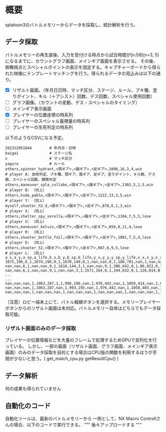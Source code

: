 # 概要
splatoon3のバトルメモリーからデータを採取し、統計解析を行う。

## データ採取
バトルメモリーの再生直後、入力を受付ける時点から試合時間が[n:59](n=3, 5)になるまでに、カウントグラフ画面、メインギア画面を表示させる。
その後、俯瞰視点とスペシャルポイントの表示を固定する。キャプチャーボードから得られた映像にテンプレートマッチングを行う。得られるデータの見込みは以下の通り。
- [x] リザルト画面。（年月日日時、マッチ区分、ステージ、ルール、ブキ種、塗りポイント、キル（＋アシスト）回数、デス回数、スペシャル使用回数）
- [ ] グラフ画像。（カウントの変動、デス・スペシャルのタイミング）
- [ ] メインギア表示画面
- [x] プレイヤーの位置座標の時系列
- [ ] プレイヤーのスペシャル蓄積量の時系列
- [ ] プレイヤーの生死判定の時系列

以下のようなCSVになる予定。
```csv
202312051644        # 年月日・日時
baigai              # ステージ名
x                   # マッチ区分
yagura              # ルール
others,spinner_hydrant,<頭ギア>,<服ギア>,<足ギア>,1098,16,3,4,win            # player A: 自他判定、ブキ種、頭ギア、服ギア、足ギア、塗りポイント、キル数、デス数、スペシャル回数、勝敗判定
others,maneuver_spla_collabo,<頭ギア>,<服ギア>,<足ギア>,1302,5,1,5,win       # player B: （同上）
others,hude_pablo,<頭ギア>,<服ギア>,<足ギア>,1222,13,3,5,win                 # player Y: （同上）
myself,shooter_h3_d,<頭ギア>,<服ギア>,<足ギア>,878,6,1,3,win                 # player X: （同上）
others,shelter_spy_sorella,<頭ギア>,<服ギア>,<足ギア>,1104,7,5,5,lose        # player U: （同上）
others,maneuver_kelvin,<頭ギア>,<服ギア>,<足ギア>,850,8,11,4,lose            # player R: （同上）
others,shooter_bottle_foil,<頭ギア>,<服ギア>,<足ギア>,1081,7,5,4,lose        # player D: （同上）
others,shooter_52,<頭ギア>,<服ギア>,<足ギア>,987,6,9,5,lose               　 # player L: （同上）
a_x,a_y,a_sp,a_life,b_x,b_y,b_sp,b_life,y_x,y_y,y_sp,y_life,x_x,x_y,x_sp,x_life,u_x,u_y,u_sp,u_life,r_x,r_y,r_sp,r_life,d_x,d_y,d_sp,d_life,l_x,l_y,l_sp,l_life
1675,196,6,1,1674,196,0,1,1670,149,0,1,nan,nan,0,1,186,781,nan,1,nan,nan,nan,1,167,873,nan,1,159,834,nan,1
nan,nan,6,1,nan,nan,9,1,1616,144,3,1,nan,nan,9,1,306,642,0,1,86,822,0,1,301,730,6,1,294,683,6,1
nan,nan,6,1,nan,nan,9,1,nan,nan,3,1,1571,164,6,1,344,632,0,1,126,814,0,1,345,722,6,1,338,669,6,1
...
...
nan,nan,nan,1,1063,287,1,1,996,196,nan,1,976,442,nan,1,1058,414,nan,1,803,516,nan,1,952,321,nan,1,933,552,nan,1
nan,nan,nan,1,1063,287,nan,1,993,195,nan,1,976,442,nan,1,1058,403,nan,1,813,508,nan,1,953,336,nan,1,935,546,nan,1
nan,nan,nan,1,nan,nan,nan,1,nan,nan,nan,1,nan,nan,nan,1,nan,nan,nan,1,1658,173,nan,1,nan,nan,nan,1,nan,nan,nan,1
```

（注意）ロビー端末上にて、バトル戦績ボタンを選択する。メモリープレイヤーボタンからのリザルト画面は未対応。バトルメモリー自体はどちらでもデータ採取可能。

### リザルト画面のみのデータ採取
プレイヤーの位置情報などを大量のフレームで処理するためGPUで並列化を行っている。
しかし、一部の画面（リザルト画面、グラフ画面、メインギア表示画面）のみのデータ採取を目的とする場合はCPU版の関数を利用するほうが手間が少ないと思う。( get_match_cpu.py getResultCpu() )

## データ解析
何の成果も得られていません



## 自動化のコード
自動化ツールは、最新のバトルメモリーから
一例として、NX Macro Controllさんの場合、以下のコードで実行できる。
"""
    後々アップロードする
"""

